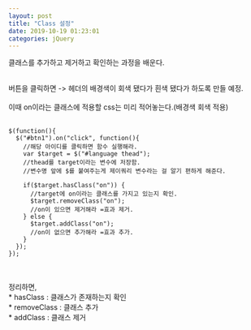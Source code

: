 ```yaml
---
layout: post
title: "Class 설정"
date: 2019-10-19 01:23:01
categories: jQuery
---
```

클래스를 추가하고 제거하고 확인하는 과정을 배운다.<br><br>

버튼을 클릭하면 -> 헤더의 배경색이 회색 됐다가 흰색 됐다가 하도록 만들 예정.<br><br>
이때 on이라는 클래스에 적용할 css는 미리 적어놓는다.(배경색 회색 적용)<br><br>

    $(function(){
      $("#btn1").on("click", function(){  
        //해당 아이디를 클릭하면 함수 실행해라.
        var $target = $("#language thead");  
        //thead를 target이라는 변수에 저장함.
        //변수명 앞에 $를 붙여주는게 제이쿼리 변수라는 걸 알기 편하게 해준다.

        if($target.hasClass("on")) {
          //target에 on이라는 클래스를 가지고 있는지 확인.
          $target.removeClass("on");
          //on이 있으면 제거해라 =효과 제거.
        } else {
          $target.addClass("on");
          //on이 없으면 추가해라 =효과 추가.
        }
      });
    });

<br>
<br>
정리하면,<br>
* hasClass : 클래스가 존재하는지 확인<br>
* removeClass : 클래스 추가<br>
* addClass : 클래스 제거<br>
